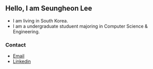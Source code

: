 ## Hello, I am Seungheon Lee

- I am living in South Korea.
- I am a undergraduate studuent majoring in Computer Science & Engineering.

### Contact
- [Email](mailto:viselacity@gmail.com)
- [Linkedin](https://www.linkedin.com/in/snghnl)

